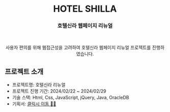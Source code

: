 <h1 align="center">HOTEL SHILLA</h1>
<h3 align="center">
 호텔신라 웹페이지 리뉴얼
</h3>
<br />
<p align="center">
 사용자 편의를 위해 웹접근성을 고려하여 호텔신라 웹페이지 리뉴얼 프로젝트를 진행하였습니다.
</p>

## 프로젝트 소개
- 프로젝트명: 호텔신라 리뉴얼
- 프로젝트 진행 기간:  2024/02/22 ~ 2024/02/29
- 기술 스택: Html, Css, JavaScript, jQuery, Java, OracleDB
- 기획서: [클릭시 이동 💁‍♀️](https://www.canva.com/design/DAF9fY6wueg/AvRaibpK2GTFSR1bAHAqyw/edit?utm_content=DAF9fY6wueg&utm_campaign=designshare&utm_medium=link2&utm_source=sharebutton)</p>

<br />

